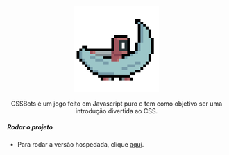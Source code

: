 <p  align="center">
<img  height="200px"  src="./docs/player_docs2.png">
</p>

<p  align="center">
CSSBots é um jogo feito em Javascript puro e tem como objetivo ser uma introdução divertida ao CSS.
</p>

##### Rodar o projeto

* Para rodar a versão hospedada, clique [aqui](https://reinaldooo.github.io/cssbots/).

